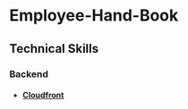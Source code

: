 # Employee-Hand-Book

## Technical Skills 

### Backend

- #### [Cloudfront](https://github.com/antstackio/Employee-Hand-Book/blob/main/technical-skills/cloud/cloudfront.md)


